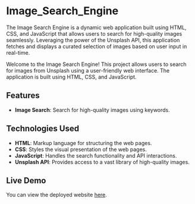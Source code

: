# Image_Search_Engine
The Image Search Engine is a dynamic web application built using HTML, CSS, and JavaScript that allows users to search for high-quality images seamlessly. Leveraging the power of the Unsplash API, this application fetches and displays a curated selection of images based on user input in real-time. 

Welcome to the Image Search Engine! This project allows users to search for images from Unsplash using a user-friendly web interface. The application is built using HTML, CSS, and JavaScript.

## Features

- **Image Search**: Search for high-quality images using keywords.

## Technologies Used

- **HTML**: Markup language for structuring the web pages.
- **CSS**: Styles the visual presentation of the web pages.
- **JavaScript**: Handles the search functionality and API interactions.
- **Unsplash API**: Provides access to a vast library of high-quality images.



## Live Demo
You can view the deployed website [here]( https://bibhusitabehera98.github.io/Image_Search_Engine/ ).
